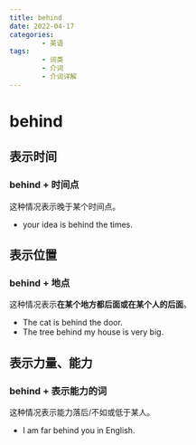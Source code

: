 ```yaml
---
title: behind
date: 2022-04-17
categories:
        - 英语
tags:
        - 词类
        - 介词
        - 介词详解
---
```


# behind

## 表示时间

### behind + 时间点

这种情况表示晚于某个时间点。

- your idea is behind the times.

## 表示位置

### behind + 地点

这种情况表示**在某个地方都后面或在某个人的后面**。

- The cat is behind the door.
- The tree behind my house is very big.

## 表示力量、能力

### behind + 表示能力的词

这种情况表示能力落后/不如或低于某人。

- I am far behind you in English.
